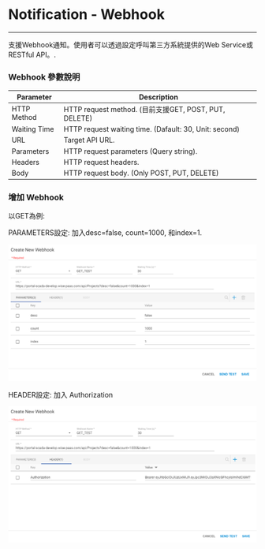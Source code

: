 # Notification - Webhook

---

支援Webhook通知。使用者可以透過設定呼叫第三方系統提供的Web Service或RESTful API。.

### Webhook 參數說明

| Parameter | Description |
| --- | --- |
| HTTP Method | HTTP request method. \(目前支援GET, POST, PUT, DELETE\) |
| Waiting Time | HTTP request waiting time. \(Dafault: 30, Unit: second\) |
| URL | Target API URL. |
| Parameters | HTTP request parameters \(Query string\). |
| Headers | HTTP request headers. |
| Body | HTTP request body. \(Only POST, PUT, DELETE\) |

### 

### 增加 Webhook

以GET為例:

PARAMETERS設定: 加入desc=false, count=1000, 和index=1.



![](/assets/webhook_get1.PNG)

HEADER設定: 加入 Authorization

![](/assets/webhook_get2.PNG)



